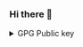 ### Hi there 👋

<details>
	<summary>GPG Public key</summary>

-----BEGIN PGP PUBLIC KEY BLOCK-----

mQINBGOFtb8BEADjANOT6h5SPa/Ur+uB5pP1axmkRfXQk6jvcxvwxQatzOe94rr3
UKpNJH3+5GV70lq5mbKq6PCOjxYIEIXWr65fFmEcLbkyT10N41GWOuBIpd78vrR5
HPdgqjn2VteGXy6v6X4y9p+ZnOng5hoNsX60yVqagQjtMwT7yWk/tTRCeT+GCTRc
aqZy6Xx+TT9xtsRxsdKDRouuqpPHeaIJADjvpe2ewaXDP/WejcOCZnSNcFfFWYcx
YrpWIaChN5Pk8+s7+fGUM7+EjRy8V3oO+In38XZmHzhzJ1wHDTvxdpzHkFIIrOk7
dMSUeABo83HA9rYtMIQWjL6DjB3gF/w0DtWPeesPu55VPjW2zr8NUCCDgedWhT1y
7P6uOSrn6BYy3x1NGO/A/BEIHLLec57Ld8iRtAcwFLKlhsi+RwZR+8E4d8MdYO6V
9PHr/f25nDuB8EeagJC6EqqtEuHnO0o7NBwWmP+EiaasshTtumn7WIVngtEioRjV
lNEsKYHeDwABzRgS/XOnKvhENta70nwf4GWUx26WETSzETp/VOvUaLCLUiJOc56M
Ab9pst6hP5nc1GgRZPIm/TzVBygeaD3y7WhMPvr4MYlIL8LJc4cITELkzDLhR83G
y5LJcYAUWeK6RW+544TEszvuOzl41wq6JbZI9F0smtwr+Pn2IxKtOH75CQARAQAB
tCROaWVrIEtlaWp6ZXIgPGhlbGxvQG5pZWtrZWlqemVyLmNvbT6JAlEEEwEIADsW
IQSsq9e/Yu2ZJzBLJiL766eNe6HwfQUCY4W1vwIbAwULCQgHAgIiAgYVCgkICwIE
FgIDAQIeBwIXgAAKCRD766eNe6Hwfa4EEACZEzY2SgT4vzDn125qI3HWQH0/5MFB
9XTzHmTbhyfPfIc/NwmdlruIoUgoK49VppeexkKkvyNz1VAmtXnQRx2cTz14FU2C
P0k1Xbqjqjhf6uB2+nx336pBAEjAgqzBljSyRpufWudGOXXUFRCyLSUgOAe8mnpj
dAxJDmIPWbTVN8WfSyfiBexII9Chxqrj0Vor0tYx6UydYimmSIs/l1+6cgGXN6Cp
z+SkEfxDNJFQpafMgrWtOpcORMTYWor+gh3O+qLjaSGjoEB6g1WTN/IKxLdmHj4c
EAZo5cnPzrzLZYpyYRyAKuzNh6ck/fuSgTZaoHqZdM+r8qKpHgi8Ke4YEgVa8Dts
frq0BjZxXyk4CuiQUxHte3zcbp6e69sQEqwXSeUcsrwELLQ2UGcpcGQWRrFrRFgH
qUPdl+kAfauVHdESh4YCnZp9w7Wm/6IaAFc1OChneuMfniODoDPoY/T/K695eH4P
DKUyCcll/yWAzeaTc7ZPxfq6u6iNCESgu00fGTQX9vIrL09MXZ6Kh+vzxngDTV6V
EkuzRewgvUPC4kUqkMjiI8SjSaHkDP4HOH8DgW4mnFoC37ZE8YGzT4PtyB3ImQz0
FBSL8wwlPjHRgrNQyVn9/0sUECb3qgnxc0O9BBl/oPIyRma/jGalZ4Sa70QxeqV0
h/BumS/UcrzIDbkCDQRjhbW/ARAAzqZWUKD0EE4YgTWmUV+5mT18mIEcFY98XANO
vKFWCRqpfNWOIXuEBnZ8qVLn8upzf6JgBFprRMAjj7ew3iTvNhbVxRzj7XihEQDw
EgG+XgBJDEgHJjRQAOFWkIF5T5TdXuyJTuyJn62wX1NkxPO0pvKI6+QtiMbjCrrA
4+u2LHQ073U/EHsUyF99f7bV+wQmEPje/prrq86rLcSIejnIZO3DSwB5mP/XQq9s
qQ18Gz/XdzOU04iZycCUEJCZLKPMrg4bbqv7zAL4dW1FcwZgEgq4rebIIAfC6HO5
XMwerdwh/3a8T3yPTXXssaakRQYGlvRMuMskzN+DTF/4oGMlz9i3eIpv/HB4OKNL
hkXizBmLU/EeqXeHPOLkQgevyAVj/2HOTTgVpI2yI17lIwygDU+8Y2ma+Tm02Qyl
Hh4+APo6qtPxBZP8jlnCONauphbkfvX99aEY5LavHw8u8snwHUmf1cPRDGVVS3n6
j/HBjSPN/9ipe+YhDFXPuiwwPmg6VU9/fOKPvx/yc+cg2EwDHRnO64fRL8OLL7zO
/wc+sdc8gd3FMCGS3wyh8Eo7D9me87v9dD89NJjepKOh4tDWPZTI5qUFHzrmvrS8
+zQHm7dwqlvpcgJL0HL8RDN/rzABhRTY5odl5v3imyu16RX75k4Bupi9uVQjyiM1
X5hvWmcAEQEAAYkCNgQYAQgAIBYhBKyr179i7ZknMEsmIvvrp417ofB9BQJjhbW/
AhsMAAoJEPvrp417ofB9u60P+QF5/WPbnUgnI95zn1SG79UjbT06vQY8t3d6WwE+
NxFo05QbGMeOEd4hL7cBi+pXjAnFlQECjZlelifKbduPib5dGPn1Jumb9SkSi9Sr
aK8UVP5U3PLy0eDCZ/bx6DI4ZF3HGnObf8DtqGCXmSXtTcjh+acv2vUJK8GOwmoq
faKwQZBVHqkXDcGVfxFbUWbGXPORDLZRGZS3htn9obZ9bIkkeIYpDAL3JYdEz4Gk
Yuo9FcFHjBkIhgLmuiowTELJUXCiv/aT2mPqfedCCMXHlsJC6OC6A0dSpCF06bHE
IROV13X4zLoAAxE7+SGdjR8dhQGePyAF/XLCthD+gIAlLMPpDyI8Q2lSuIF8oP8C
46/8SLOZo8LKGnZBqClRyJMnFqe9a3dDnMI2m5wIZ1ujJc+f0TxwUIUPmz9yQfGE
CD+CqIzM+/zEip6jeg/urYEc5qN41oTX4qxLWwT2lXh318n7yecVdS8/1moBzrra
Ir1fbhP7JgOe6/k619PMZGPsHVxfFAl8FPBJhOpQeyOGr8oDkrkyET6CHSbFXMeh
K/hP4KEAFj+ie9siaz1EYW+zLu/UPQw4Hhfa1CQxVNJ4j30rNZvjDH4V1seSddtI
T7z2FlInVqCKS9Kd3PIHVg7TUwn5R8e1v+0heiY5cYiySRFpGWjyHzvoXVLVaTFR
iU78
=oHic
-----END PGP PUBLIC KEY BLOCK-----
</details>

<!--
**NiekKeijzer/NiekKeijzer** is a ✨ _special_ ✨ repository because its `README.md` (this file) appears on your GitHub profile.

Here are some ideas to get you started:

- 🔭 I’m currently working on ...
- 🌱 I’m currently learning ...
- 👯 I’m looking to collaborate on ...
- 🤔 I’m looking for help with ...
- 💬 Ask me about ...
- 📫 How to reach me: ...
- 😄 Pronouns: ...
- ⚡ Fun fact: ...
-->
